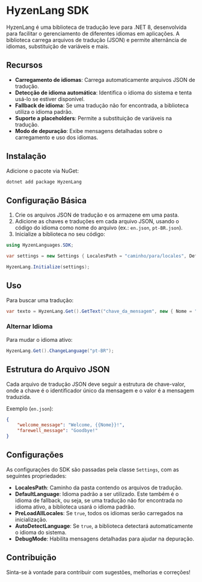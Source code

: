 # HyzenLang SDK

HyzenLang é uma biblioteca de tradução leve para .NET 8, desenvolvida para facilitar o gerenciamento de diferentes idiomas em aplicações. A biblioteca carrega arquivos de tradução (JSON) e permite alternância de idiomas, substituição de variáveis e mais.

## Recursos

- **Carregamento de idiomas**: Carrega automaticamente arquivos JSON de tradução.
- **Detecção de idioma automática**: Identifica o idioma do sistema e tenta usá-lo se estiver disponível.
- **Fallback de idioma**: Se uma tradução não for encontrada, a biblioteca utiliza o idioma padrão.
- **Suporte a placeholders**: Permite a substituição de variáveis na tradução.
- **Modo de depuração**: Exibe mensagens detalhadas sobre o carregamento e uso dos idiomas.

## Instalação

Adicione o pacote via NuGet:

```bash
dotnet add package HyzenLang
```

## Configuração Básica

1. Crie os arquivos JSON de tradução e os armazene em uma pasta.
2. Adicione as chaves e traduções em cada arquivo JSON, usando o código do idioma como nome do arquivo (ex.: `en.json`, `pt-BR.json`).
3. Inicialize a biblioteca no seu código:

```cs
using HyzenLanguages.SDK;

var settings = new Settings { LocalesPath = "caminho/para/locales", DefaultLanguage = "en", PreLoadAllLocales = true, AutoDetectLanguage = true, DebugMode = true };

HyzenLang.Initialize(settings);
```


## Uso

Para buscar uma tradução:

```cs
var texto = HyzenLang.Get().GetText("chave_da_mensagem", new { Nome = "Usuário" }); Console.WriteLine(texto);
```


### Alternar Idioma

Para mudar o idioma ativo:

```cs
HyzenLang.Get().ChangeLanguage("pt-BR");
```


## Estrutura do Arquivo JSON

Cada arquivo de tradução JSON deve seguir a estrutura de chave-valor, onde a chave é o identificador único da mensagem e o valor é a mensagem traduzida.

Exemplo (`en.json`):

```json
{
    "welcome_message": "Welcome, {{Nome}}!",
    "farewell_message": "Goodbye!"
}
```


## Configurações

As configurações do SDK são passadas pela classe `Settings`, com as seguintes propriedades:

- **LocalesPath**: Caminho da pasta contendo os arquivos de tradução.
- **DefaultLanguage**: Idioma padrão a ser utilizado. Este também é o idioma de fallback, ou seja, se uma tradução não for encontrada no idioma ativo, a biblioteca usará o idioma padrão.
- **PreLoadAllLocales**: Se `true`, todos os idiomas serão carregados na inicialização.
- **AutoDetectLanguage**: Se `true`, a biblioteca detectará automaticamente o idioma do sistema.
- **DebugMode**: Habilita mensagens detalhadas para ajudar na depuração.

## Contribuição

Sinta-se à vontade para contribuir com sugestões, melhorias e correções!
